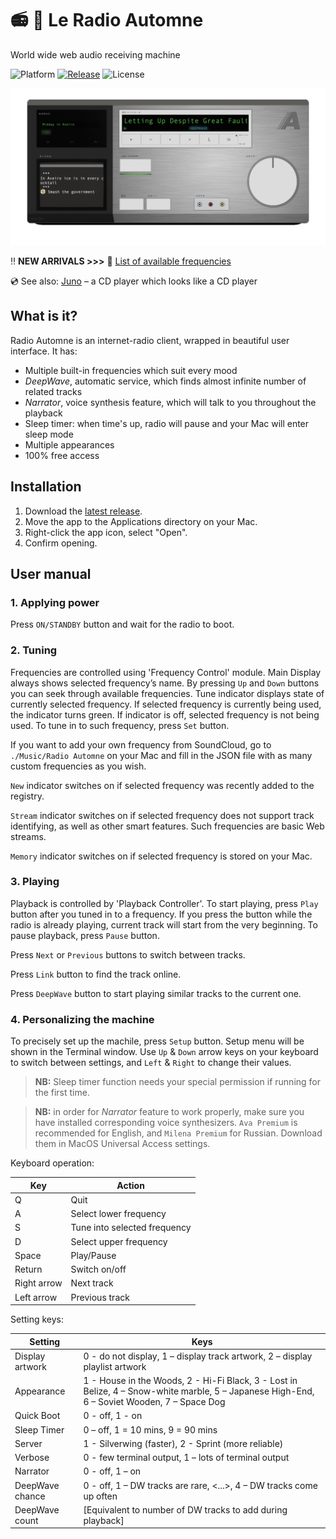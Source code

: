 # 📻 🍂 Le Radio Automne
World wide web audio receiving machine

![Platform](https://img.shields.io/badge/platform-macOS-lightgrey)
[![Release](https://img.shields.io/badge/latest%20release-v1.1.2%20Samoyed-lightgrey)](https://github.com/Lesterrry/Radio-Automne/releases/latest)
![License](https://img.shields.io/badge/license-MIT-lightgrey)

![Screenshot](https://github.com/Lesterrry/Radio-Automne/raw/main/screeens/Main.gif)

‼️ **NEW ARRIVALS >>>** 📡 [List of available frequencies](https://github.com/Lesterrry/Radio-Automne/tree/main/Frequencies)

💿 See also: [Juno](https://github.com/lesterrry/juno) – a CD player which looks like a CD player

## What is it?
Radio Automne is an internet-radio client, wrapped in beautiful user interface. It has:
- Multiple built-in frequencies which suit every mood
- *DeepWave*, automatic service, which finds almost infinite number of related tracks
- *Narrator*, voice synthesis feature, which will talk to you throughout the playback
- Sleep timer: when time's up, radio will pause and your Mac will enter sleep mode
- Multiple appearances
- 100% free access
## Installation
1. Download the [latest release](https://github.com/Lesterrry/Radio-Automne/releases/latest).
2. Move the app to the Applications directory on your Mac.
3. Right-click the app icon, select "Open".
4. Confirm opening.
## User manual
### 1. Applying power
Press `ON/STANDBY` button and wait for the radio to boot.
### 2. Tuning
Frequencies are controlled using 'Frequency Control' module. Main Display always shows selected frequency’s name. By pressing `Up` and `Down` buttons you can seek through available frequencies. Tune indicator displays state of currently selected frequency. If selected frequency is currently being used, the indicator turns green. If indicator is off, selected frequency is not being used. To tune in to such frequency, press `Set` button.

If you want to add your own frequency from SoundCloud, go to `./Music/Radio Automne` on your Mac and fill in the JSON file with as many custom frequencies as you wish.

`New` indicator switches on if selected frequency was recently added to the registry.

`Stream` indicator switches on if selected frequency does not support track identifying, as well as other smart features. Such frequencies are basic Web streams.

`Memory` indicator switches on if selected frequency is stored on your Mac.

### 3. Playing
Playback is controlled by 'Playback Controller'. To start playing, press `Play` button after you tuned in to a frequency. If you press the button while the radio is already playing, current track will start from the very beginning. 
To pause playback, press `Pause` button.

Press `Next` or `Previous` buttons to switch between tracks.

Press `Link` button to find the track online.

Press `DeepWave` button to start playing similar tracks to the current one.

### 4. Personalizing the machine
To precisely set up the machile, press `Setup` button. Setup menu will be shown in the Terminal window. Use `Up` & `Down` arrow keys on your keyboard to switch between settings, and `Left` & `Right` to change their values.

>**NB:** Sleep timer function needs your special permission if running for the first time.

>**NB:** in order for *Narrator* feature to work properly, make sure you have installed corresponding voice synthesizers. `Ava Premium` is recommended for English, and `Milena Premium` for Russian. Download them in MacOS Universal Access settings.

Keyboard operation:

| Key | Action |
| ------ | ------ |
| Q | Quit |
| A | Select lower frequency |
| S | Tune into selected frequency |
| D | Select upper frequency |
| Space | Play/Pause |
| Return | Switch on/off |
| Right arrow | Next track |
| Left arrow | Previous track |

Setting keys:

| Setting | Keys |
| ------ | ------ |
| Display artwork | 0 - do not display, 1 – display track artwork, 2 – display playlist artwork |
| Appearance | 1 - House in the Woods, 2 - Hi-Fi Black, 3 - Lost in Belize, 4 – Snow-white marble, 5 – Japanese High-End, 6 – Soviet Wooden, 7 – Space Dog |
| Quick Boot | 0 - off, 1 - on |
| Sleep Timer | 0 – off, 1 = 10 mins, 9 = 90 mins |
| Server | 1 - Silverwing (faster), 2 - Sprint (more reliable) |
| Verbose | 0 - few terminal output, 1 – lots of terminal output |
| Narrator | 0 - off, 1 – on |
| DeepWave chance | 0 - off, 1 – DW tracks are rare, <...>, 4 – DW tracks come up often |
| DeepWave count | [Equivalent to number of DW tracks to add during playback] |
